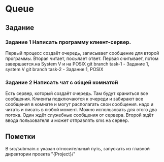 # Queue
## Задание
### Задание 1 Написать программу клиент-сервер.
Первый процесс создаёт очередь, записывает сообщение для второй программы. Вторая читает, посылает ответ. Первая считывает, потом завершается.на System V и на POSIX
git branch task-1 - Задание 1, system V
git branch task-2 - Задание 1, POSIX
### Задание 2 Написать чат с общей комнатой
Есть сервер, который создаёт очередь. Там будут храниться все сообщения. Клиенты подключаются к очереди и забирают все сообщения в комнате и могут располагать свои сообщения. надо и читать и писать в любой момент. Можно использовать для этого два потока. Один ждёт служебные сообщения от сервера. Второй ждёт ввода пользователя и может отправлять sms на сервер.
## Пометки
В src/submain.c указан относительный путь, запускать из главной директории проекта "{Project}/"